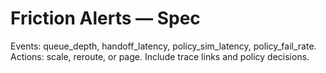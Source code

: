 # Friction Alerts — Spec

Events: queue_depth, handoff_latency, policy_sim_latency, policy_fail_rate.
Actions: scale, reroute, or page. Include trace links and policy decisions.
